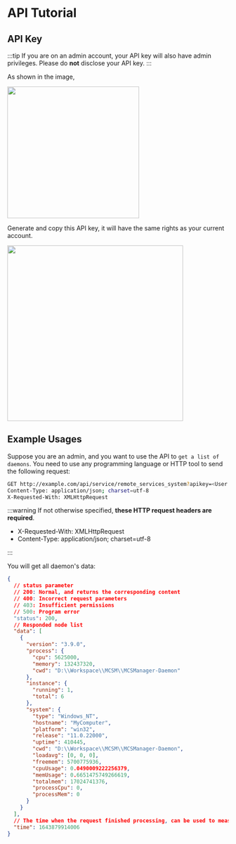 # API Tutorial

## API Key

:::tip
If you are on an admin account, your API key will also have admin privileges. Please do <b>not</b> disclose your API key.
:::

As shown in the image,

<img src="../images/zh_cn/to_user_info.png" style="width:300px" />

Generate and copy this API key, it will have the same rights as your current account.

<img src="../images/zh_cn/getkey.png" style="width:400px" />

## Example Usages

Suppose you are an admin, and you want to use the API to `get a list of daemons`. You need to use any programming language or HTTP tool to send the following request:

```bash
GET http://example.com/api/service/remote_services_system?apikey=<User Api Key>
Content-Type: application/json; charset=utf-8
X-Requested-With: XMLHttpRequest
```

:::warning
If not otherwise specified, **these HTTP request headers are required**.

- X-Requested-With: XMLHttpRequest
- Content-Type: application/json; charset=utf-8

:::

You will get all daemon's data:

```json
{
  // status parameter
  // 200: Normal, and returns the corresponding content
  // 400: Incorrect request parameters
  // 403: Insufficient permissions
  // 500: Program error
  "status": 200,
  // Responded node list
  "data": [
    {
      "version": "3.9.0",
      "process": {
        "cpu": 5625000,
        "memory": 132437320,
        "cwd": "D:\\Workspace\\MCSM\\MCSManager-Daemon"
      },
      "instance": {
        "running": 1,
        "total": 6
      },
      "system": {
        "type": "Windows_NT",
        "hostname": "MyComputer",
        "platform": "win32",
        "release": "11.0.22000",
        "uptime": 410445,
        "cwd": "D:\\Workspace\\MCSM\\MCSManager-Daemon",
        "loadavg": [0, 0, 0],
        "freemem": 5700775936,
        "cpuUsage": 0.0490009222256379,
        "memUsage": 0.6651475749266619,
        "totalmem": 17024741376,
        "processCpu": 0,
        "processMem": 0
      }
    }
  ],
  // The time when the request finished processing, can be used to measure latency.
  "time": 1643879914006
}
```
